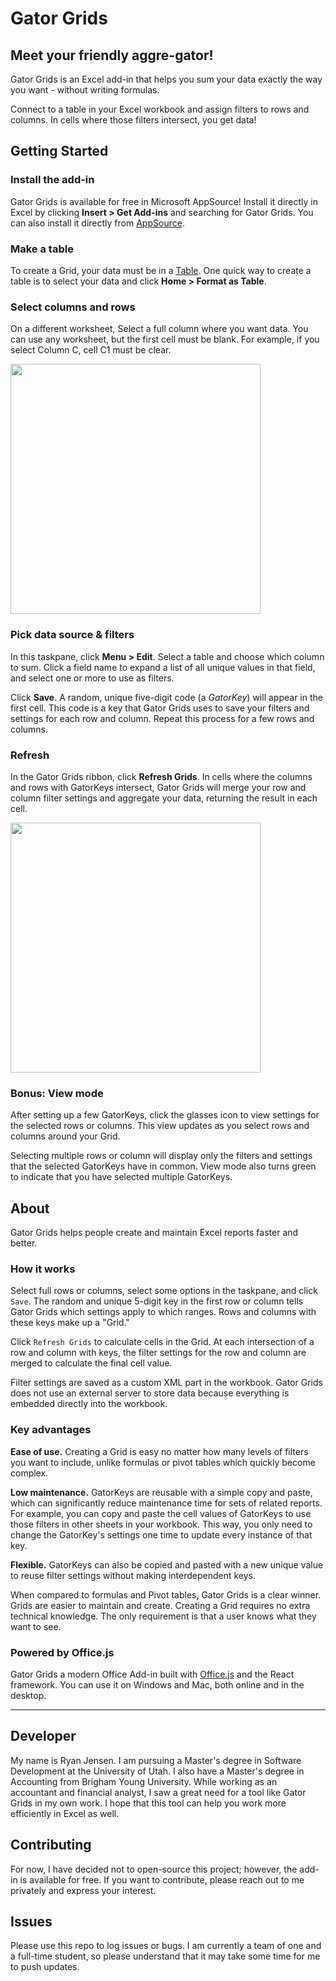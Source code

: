 # Gator Grids

## Meet your friendly aggre-gator!

Gator Grids is an Excel add-in that helps you sum your data exactly the way you want - without writing formulas.

Connect to a table in your Excel workbook and assign filters to rows and columns. In cells where those filters intersect, you get data!

## Getting Started

<h3>Install the add-in</h3>

Gator Grids is available for free in Microsoft AppSource! Install it directly in Excel by clicking <b>Insert > Get Add-ins</b> and searching for Gator Grids. You can also install it directly from <a href=https://appsource.microsoft.com/en-us/product/office/WA200003346 target="_blank">AppSource</a>.

<h3>Make a table</h3>

To create a Grid, your data must be in a <a href=https://support.microsoft.com/en-us/office/overview-of-excel-tables-7ab0bb7d-3a9e-4b56-a3c9-6c94334e492c target="_blank">Table</a>. One quick way to create a table is to select your data and click <strong>Home > Format as Table</strong>.

<h3>Select columns and rows</h3>
<p>
    On a different worksheet, Select a full column where you want data. You can use any worksheet, but the first
    cell must be blank. For example, if you select Column C, cell C1 must be clear.
</p>

<img src="./gg_1.gif" height=400 />

<h3>Pick data source & filters</h3>

<p>
    In this taskpane, click <strong>Menu > Edit</strong>. Select a table and choose which column to sum. Click a
    field name to expand a list of all unique values in that field, and select one or more to use as filters.
</p>
<p>
    Click <strong>Save</strong>. A random, unique five-digit code (a <i>GatorKey</i>) will appear in the first
    cell. This code is a key that Gator Grids uses to save your filters and settings for each row and column.
    Repeat this process for a few rows and columns.
</p>

<h3>Refresh</h3>

<p>
    In the Gator Grids ribbon, click <strong>Refresh Grids</strong>. In cells where the columns and rows with
    GatorKeys intersect, Gator Grids will merge your row and column filter settings and aggregate your data,
    returning the result in each cell.
</p>

<img src="./gg_2.gif" height=400 />

<h3>Bonus: View mode</h3>
<p>
    After setting up a few GatorKeys, click the glasses icon to view settings for the selected rows or columns. This view updates as you select rows and columns around your Grid.
</p>
<p>
    Selecting multiple rows or column will display only the filters and settings that the selected GatorKeys have
    in common. View mode also turns green to indicate that you have selected multiple GatorKeys.
</p>

## About

Gator Grids helps people create and maintain Excel reports faster and better.

### How it works

Select full rows or columns, select some options in the taskpane, and click `Save`. The random and unique 5-digit key in the first row or column tells Gator Grids which settings apply to which ranges. Rows and columns with these keys make up a "Grid."

Click `Refresh Grids` to calculate cells in the Grid. At each intersection of a row and column with keys, the filter settings for the row and column are merged to calculate the final cell value.

Filter settings are saved as a custom XML part in the workbook. Gator Grids does not use an external server to store data because everything is embedded directly into the workbook.

### Key advantages

<b>Ease of use.</b> Creating a Grid is easy no matter how many levels of filters you want to include, unlike formulas or pivot tables which quickly become complex.

<b>Low maintenance.</b> GatorKeys are reusable with a simple copy and paste, which can significantly reduce maintenance time for sets of related reports. For example, you can copy and paste the cell values of GatorKeys to use those filters in other sheets in your workbook. This way, you only need to change the GatorKey's settings one time to update every instance of that key.

<b>Flexible.</b> GatorKeys can also be copied and pasted with a new unique value to reuse filter settings without making interdependent keys.

When compared to formulas and Pivot tables, Gator Grids is a clear winner. Grids are easier to maintain and create. Creating a Grid requires no extra technical knowledge. The only requirement is that a user knows what they want to see.

### Powered by Office.js

Gator Grids a modern Office Add-in built with <a href="https://docs.microsoft.com/en-us/office/dev/add-ins/overview/office-add-ins" target="blank">Office.js</a> and the React framework. You can use it on Windows and Mac, both online and in the desktop.

---

## Developer

My name is Ryan Jensen. I am pursuing a Master's degree in Software Development at the University of Utah. I also have a Master's degree in Accounting from Brigham Young University. While working as an accountant and financial analyst, I saw a great need for a tool like Gator Grids in my own work. I hope that this tool can help you work more efficiently in Excel as well.

## Contributing

For now, I have decided not to open-source this project; however, the add-in is available for free. If you want to contribute, please reach out to me privately and express your interest.

## Issues

Please use this repo to log issues or bugs. I am currently a team of one and a full-time student, so please understand that it may take some time for me to push updates.

